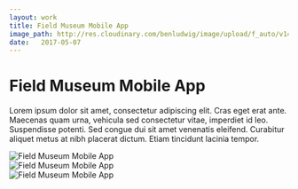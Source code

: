 ```yaml
---
layout: work
title: Field Museum Mobile App
image_path: http://res.cloudinary.com/benludwig/image/upload/f_auto/v1499826700/fm-mobile-7_vxlv9q.jpg
date:   2017-05-07
---
```

<div class="grid-container">
<div class="grid">
<div class="grid-sizer"></div>
<div class="grid-item">
  <div class="copy-block">
    <h1>Field Museum Mobile App</h1>
    <p>Lorem ipsum dolor sit amet, consectetur adipiscing elit. Cras eget erat ante. Maecenas quam urna, vehicula sed consectetur vitae, imperdiet id leo. Suspendisse potenti. Sed congue dui sit amet venenatis eleifend. Curabitur aliquet metus at nibh placerat dictum. Etiam tincidunt lacinia tempor.</p>
  </div>
</div>
<div class="grid-item">
<img src="http://res.cloudinary.com/benludwig/image/upload/f_auto/v1499826700/fm-mobile-7_vxlv9q.jpg" alt="Field Museum Mobile App">
</div>
<div class="grid-item">
<img src="http://res.cloudinary.com/benludwig/image/upload/f_auto/v1499826707/fm-mobile-8_krobhj.jpg" alt="Field Museum Mobile App">
</div>
<div class="grid-item">
<img src="http://res.cloudinary.com/benludwig/image/upload/f_auto/v1499826730/fm-mobile-9_tgo4ul.jpg" alt="Field Museum Mobile App">
</div>
</div>
</div>

